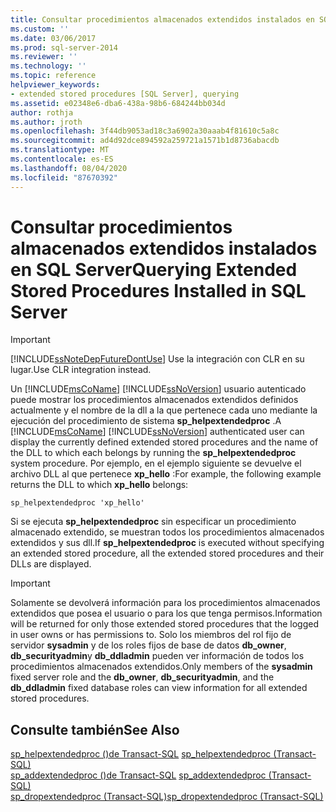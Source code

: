 ```yaml
---
title: Consultar procedimientos almacenados extendidos instalados en SQL Server | Microsoft Docs
ms.custom: ''
ms.date: 03/06/2017
ms.prod: sql-server-2014
ms.reviewer: ''
ms.technology: ''
ms.topic: reference
helpviewer_keywords:
- extended stored procedures [SQL Server], querying
ms.assetid: e02348e6-dba6-438a-98b6-684244bb034d
author: rothja
ms.author: jroth
ms.openlocfilehash: 3f44db9053ad18c3a6902a30aaab4f81610c5a8c
ms.sourcegitcommit: ad4d92dce894592a259721a1571b1d8736abacdb
ms.translationtype: MT
ms.contentlocale: es-ES
ms.lasthandoff: 08/04/2020
ms.locfileid: "87670392"
---
```

# <a name="querying-extended-stored-procedures-installed-in-sql-server"></a><span data-ttu-id="be663-102">Consultar procedimientos almacenados extendidos instalados en SQL Server</span><span class="sxs-lookup"><span data-stu-id="be663-102">Querying Extended Stored Procedures Installed in SQL Server</span></span>
    
> [!IMPORTANT]  
>  [!INCLUDE[ssNoteDepFutureDontUse](../../includes/ssnotedepfuturedontuse-md.md)] <span data-ttu-id="be663-103">Use la integración con CLR en su lugar.</span><span class="sxs-lookup"><span data-stu-id="be663-103">Use CLR integration instead.</span></span>  
  
 <span data-ttu-id="be663-104">Un [!INCLUDE[msCoName](../../includes/msconame-md.md)] [!INCLUDE[ssNoVersion](../../includes/ssnoversion-md.md)] usuario autenticado puede mostrar los procedimientos almacenados extendidos definidos actualmente y el nombre de la dll a la que pertenece cada uno mediante la ejecución del procedimiento de sistema **sp_helpextendedproc** .</span><span class="sxs-lookup"><span data-stu-id="be663-104">A [!INCLUDE[msCoName](../../includes/msconame-md.md)] [!INCLUDE[ssNoVersion](../../includes/ssnoversion-md.md)] authenticated user can display the currently defined extended stored procedures and the name of the DLL to which each belongs by running the **sp_helpextendedproc** system procedure.</span></span> <span data-ttu-id="be663-105">Por ejemplo, en el ejemplo siguiente se devuelve el archivo DLL al que pertenece **xp_hello** :</span><span class="sxs-lookup"><span data-stu-id="be663-105">For example, the following example returns the DLL to which **xp_hello** belongs:</span></span>  
  
```  
sp_helpextendedproc 'xp_hello'  
```  
  
 <span data-ttu-id="be663-106">Si se ejecuta **sp_helpextendedproc** sin especificar un procedimiento almacenado extendido, se muestran todos los procedimientos almacenados extendidos y sus dll.</span><span class="sxs-lookup"><span data-stu-id="be663-106">If **sp_helpextendedproc** is executed without specifying an extended stored procedure, all the extended stored procedures and their DLLs are displayed.</span></span>  
  
> [!IMPORTANT]  
>  <span data-ttu-id="be663-107">Solamente se devolverá información para los procedimientos almacenados extendidos que posea el usuario o para los que tenga permisos.</span><span class="sxs-lookup"><span data-stu-id="be663-107">Information will be returned for only those extended stored procedures that the logged in user owns or has permissions to.</span></span> <span data-ttu-id="be663-108">Solo los miembros del rol fijo de servidor **sysadmin** y de los roles fijos de base de datos **db_owner**, **db_securityadmin**y **db_ddladmin** pueden ver información de todos los procedimientos almacenados extendidos.</span><span class="sxs-lookup"><span data-stu-id="be663-108">Only members of the **sysadmin** fixed server role and the **db_owner**, **db_securityadmin**, and the **db_ddladmin** fixed database roles can view information for all extended stored procedures.</span></span>  
  
## <a name="see-also"></a><span data-ttu-id="be663-109">Consulte también</span><span class="sxs-lookup"><span data-stu-id="be663-109">See Also</span></span>  
 <span data-ttu-id="be663-110">[sp_helpextendedproc &#40;&#41;de Transact-SQL](/sql/relational-databases/system-stored-procedures/sp-helpextendedproc-transact-sql) </span><span class="sxs-lookup"><span data-stu-id="be663-110">[sp_helpextendedproc &#40;Transact-SQL&#41;](/sql/relational-databases/system-stored-procedures/sp-helpextendedproc-transact-sql) </span></span>  
 <span data-ttu-id="be663-111">[sp_addextendedproc &#40;&#41;de Transact-SQL](/sql/relational-databases/system-stored-procedures/sp-addextendedproc-transact-sql) </span><span class="sxs-lookup"><span data-stu-id="be663-111">[sp_addextendedproc &#40;Transact-SQL&#41;](/sql/relational-databases/system-stored-procedures/sp-addextendedproc-transact-sql) </span></span>  
 [<span data-ttu-id="be663-112">sp_dropextendedproc &#40;Transact-SQL&#41;</span><span class="sxs-lookup"><span data-stu-id="be663-112">sp_dropextendedproc &#40;Transact-SQL&#41;</span></span>](/sql/relational-databases/system-stored-procedures/sp-dropextendedproc-transact-sql)  
  
  
